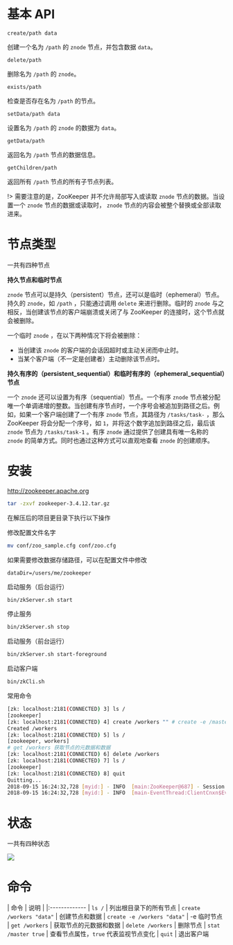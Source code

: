# 基本 API

`create/path data`

创建一个名为 `/path` 的 `znode` 节点，并包含数据 `data`。

`delete/path`

删除名为 `/path` 的 `znode`。

`exists/path`

检查是否存在名为 `/path` 的节点。

`setData/path data`

设置名为 `/path` 的 `znode` 的数据为 `data`。

`getData/path`

返回名为 `/path` 节点的数据信息。

`getChildren/path`

返回所有 `/path` 节点的所有子节点列表。

!> 需要注意的是，ZooKeeper 并不允许局部写入或读取 `znode` 节点的数据。当设置一个 `znode` 节点的数据或读取时， `znode` 节点的内容会被整个替换或全部读取进来。

# 节点类型

一共有四种节点

**持久节点和临时节点**

`znode` 节点可以是持久（persistent）节点，还可以是临时（ephemeral）节点。持久的 `znode`，如 `/path` ，只能通过调用 `delete` 来进行删除。临时的 `znode` 与之相反，当创建该节点的客户端崩溃或关闭了与 ZooKeeper 的连接时，这个节点就会被删除。

一个临时 `znode` ，在以下两种情况下将会被删除：

* 当创建该 `znode` 的客户端的会话因超时或主动关闭而中止时。
* 当某个客户端（不一定是创建者）主动删除该节点时。

**持久有序的（persistent_sequential）和临时有序的（ephemeral_sequential）节点**

一个 `znode` 还可以设置为有序（sequential）节点。一个有序 `znode` 节点被分配唯一个单调递增的整数。当创建有序节点时，一个序号会被追加到路径之后。例如，如果一个客户端创建了一个有序 `znode` 节点，其路径为 `/tasks/task-` ，那么 ZooKeeper 将会分配一个序号，如 `1`，并将这个数字追加到路径之后，最后该 `znode` 节点为 `/tasks/task-1` 。有序 `znode` 通过提供了创建具有唯一名称的 `znode` 的简单方式。同时也通过这种方式可以直观地查看 `znode` 的创建顺序。

# 安装

http://zookeeper.apache.org

``` bash
tar -zxvf zookeeper-3.4.12.tar.gz
```

在解压后的项目更目录下执行以下操作

修改配置文件名字

``` bash
mv conf/zoo_sample.cfg conf/zoo.cfg
```

如果需要修改数据存储路径，可以在配置文件中修改

```
dataDir=/users/me/zookeeper
```

启动服务（后台运行）

``` bash
bin/zkServer.sh start
```

停止服务

``` bash
bin/zkServer.sh stop
```

启动服务（前台运行）

``` bash
bin/zkServer.sh start-foreground
```

启动客户端

``` bash
bin/zkCli.sh
```

常用命令

``` bash
[zk: localhost:2181(CONNECTED) 3] ls /
[zookeeper]
[zk: localhost:2181(CONNECTED) 4] create /workers "" # create -e /master 临时节点
Created /workers
[zk: localhost:2181(CONNECTED) 5] ls /
[zookeeper, workers]
# get /workers 获取节点的元数据和数据
[zk: localhost:2181(CONNECTED) 6] delete /workers
[zk: localhost:2181(CONNECTED) 7] ls /
[zookeeper]
[zk: localhost:2181(CONNECTED) 8] quit
Quitting...
2018-09-15 16:24:32,728 [myid:] - INFO  [main:ZooKeeper@687] - Session: 0x100001b72600000 closed
2018-09-15 16:24:32,728 [myid:] - INFO  [main-EventThread:ClientCnxn$EventThread@521] - EventThread shut down for session: 0x100001b72600000
```

# 状态

一共有四种状态

![](https://pikachu666.oss-cn-hongkong.aliyuncs.com/images/20180915163142.png)

# 命令

| 命令 | 说明 | 
|:-------------
| `ls /` | 列出根目录下的所有节点
| `create /workers "data"` | 创建节点和数据
| `create -e /workers "data"` | -e 临时节点
| `get /workers` | 获取节点的元数据和数据
| `delete /workers` | 删除节点
| `stat /master true` | 查看节点属性，`true` 代表监视节点变化
| `quit` | 退出客户端
